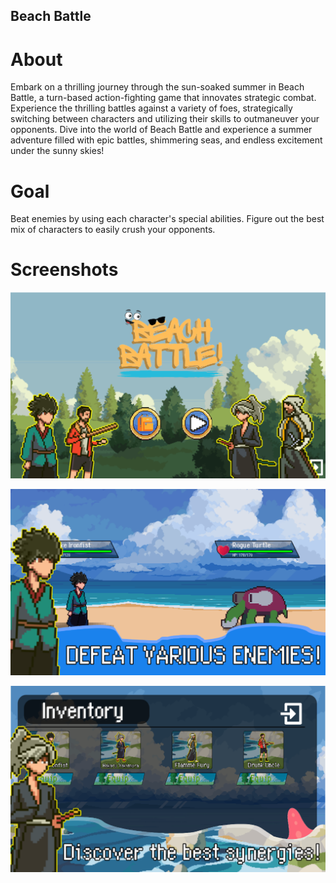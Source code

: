 ## Beach Battle

# About
Embark on a thrilling journey through the sun-soaked summer in Beach Battle, a turn-based action-fighting game that innovates strategic combat. Experience the thrilling battles against a variety of foes, strategically switching between characters and utilizing their skills to outmaneuver your opponents. Dive into the world of Beach Battle and experience a summer adventure filled with epic battles, shimmering seas, and endless excitement under the sunny skies!

# Goal
Beat enemies by using each character's special abilities. Figure out the best mix of characters to easily crush your opponents.

# Screenshots
![Title screen](https://raw.githubusercontent.com/Paralycz/Beach-Battle/main/assets/screenshots/Menu.PNG)

![Playing screen](https://raw.githubusercontent.com/Paralycz/Beach-Battle/main/assets/screenshots/battle.PNG)

![Inventory screen](https://raw.githubusercontent.com/Paralycz/Beach-Battle/main/assets/screenshots/Inventory.PNG)
